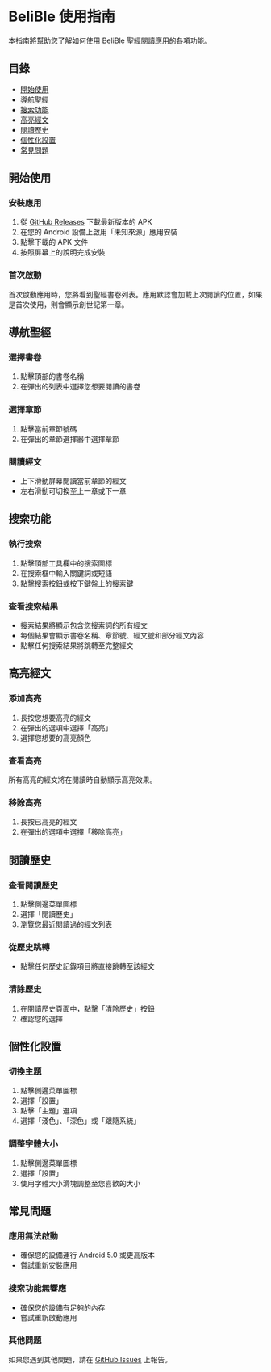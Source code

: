 # BeliBle 使用指南

本指南將幫助您了解如何使用 BeliBle 聖經閱讀應用的各項功能。

## 目錄

- [開始使用](#開始使用)
- [導航聖經](#導航聖經)
- [搜索功能](#搜索功能)
- [高亮經文](#高亮經文)
- [閱讀歷史](#閱讀歷史)
- [個性化設置](#個性化設置)
- [常見問題](#常見問題)

## 開始使用

### 安裝應用

1. 從 [GitHub Releases](https://github.com/yourusername/belible/releases) 下載最新版本的 APK
2. 在您的 Android 設備上啟用「未知來源」應用安裝
3. 點擊下載的 APK 文件
4. 按照屏幕上的說明完成安裝

### 首次啟動

首次啟動應用時，您將看到聖經書卷列表。應用默認會加載上次閱讀的位置，如果是首次使用，則會顯示創世記第一章。

## 導航聖經

### 選擇書卷

1. 點擊頂部的書卷名稱
2. 在彈出的列表中選擇您想要閱讀的書卷

### 選擇章節

1. 點擊當前章節號碼
2. 在彈出的章節選擇器中選擇章節

### 閱讀經文

- 上下滑動屏幕閱讀當前章節的經文
- 左右滑動可切換至上一章或下一章

## 搜索功能

### 執行搜索

1. 點擊頂部工具欄中的搜索圖標
2. 在搜索框中輸入關鍵詞或短語
3. 點擊搜索按鈕或按下鍵盤上的搜索鍵

### 查看搜索結果

- 搜索結果將顯示包含您搜索詞的所有經文
- 每個結果會顯示書卷名稱、章節號、經文號和部分經文內容
- 點擊任何搜索結果將跳轉至完整經文

## 高亮經文

### 添加高亮

1. 長按您想要高亮的經文
2. 在彈出的選項中選擇「高亮」
3. 選擇您想要的高亮顏色

### 查看高亮

所有高亮的經文將在閱讀時自動顯示高亮效果。

### 移除高亮

1. 長按已高亮的經文
2. 在彈出的選項中選擇「移除高亮」

## 閱讀歷史

### 查看閱讀歷史

1. 點擊側邊菜單圖標
2. 選擇「閱讀歷史」
3. 瀏覽您最近閱讀過的經文列表

### 從歷史跳轉

- 點擊任何歷史記錄項目將直接跳轉至該經文

### 清除歷史

1. 在閱讀歷史頁面中，點擊「清除歷史」按鈕
2. 確認您的選擇

## 個性化設置

### 切換主題

1. 點擊側邊菜單圖標
2. 選擇「設置」
3. 點擊「主題」選項
4. 選擇「淺色」、「深色」或「跟隨系統」

### 調整字體大小

1. 點擊側邊菜單圖標
2. 選擇「設置」
3. 使用字體大小滑塊調整至您喜歡的大小

## 常見問題

### 應用無法啟動

- 確保您的設備運行 Android 5.0 或更高版本
- 嘗試重新安裝應用

### 搜索功能無響應

- 確保您的設備有足夠的內存
- 嘗試重新啟動應用

### 其他問題

如果您遇到其他問題，請在 [GitHub Issues](https://github.com/yourusername/belible/issues) 上報告。
